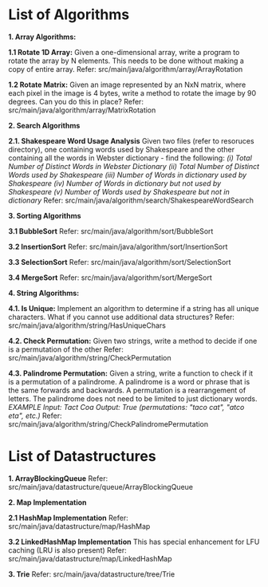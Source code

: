 # List of Algorithms

**1. Array Algorithms:**

**1.1 Rotate 1D Array:** Given a one-dimensional array, write a program to rotate the array by N elements. This needs to be done without making a copy of entire array.
Refer: src/main/java/algorithm/array/ArrayRotation

**1.2 Rotate Matrix:** Given an image represented by an NxN matrix, where each pixel in the image is 4 bytes, write a method to rotate the image by 90 degrees. Can you do this in place?
Refer: src/main/java/algorithm/array/MatrixRotation

**2. Search Algorithms**
 
**2.1. Shakespeare Word Usage Analysis** Given two files (refer to resoruces directory), one containing words used by Shakespeare and the other containing all the words in Webster dictionary - find the following:
 _(i) Total Number of Distinct Words in Webster Dictionary
 (ii) Total Number of Distinct Words used by Shakespeare
 (iii) Number of Words in dictionary used by Shakespeare
 (iv) Number of Words in dictionary but not used by Shakespeare
 (v) Number of Words used by Shakespeare but not in dictionary_
 Refer: src/main/java/algorithm/search/ShakespeareWordSearch
 
**3. Sorting Algorithms**
 
**3.1 BubbleSort**
Refer: src/main/java/algorithm/sort/BubbleSort
 
**3.2 InsertionSort**
Refer: src/main/java/algorithm/sort/InsertionSort
 
**3.3 SelectionSort**
Refer: src/main/java/algorithm/sort/SelectionSort
 
**3.4 MergeSort**
Refer: src/main/java/algorithm/sort/MergeSort

**4. String Algorithms:**

**4.1. Is Unique:** Implement an algorithm to determine if a string has all unique characters. What if you cannot use additional data structures?
Refer: src/main/java/algorithm/string/HasUniqueChars

**4.2. Check Permutation:** Given two strings, write a method to decide if one is a permutation of the other
Refer: src/main/java/algorithm/string/CheckPermutation

**4.3. Palindrome Permutation:** Given a string, write a function to check if it is a permutation of a palindrome. A palindrome is a word or phrase that is the same forwards and backwards. A permutation
is a rearrangement of letters. The palindrome does not need to be limited to just dictionary words.
_EXAMPLE
Input: Tact Coa
Output: True (permutations: "taco cat", "atco eta", etc.)_
Refer: src/main/java/algorithm/string/CheckPalindromePermutation


 
# List of Datastructures
 
**1. ArrayBlockingQueue** Refer: src/main/java/datastructure/queue/ArrayBlockingQueue
 
**2. Map Implementation** 
 
**2.1 HashMap Implementation**
Refer: src/main/java/datastructure/map/HashMap
 
**3.2 LinkedHashMap Implementation**
This has special enhancement for LFU caching (LRU is also present)
Refer: src/main/java/datastructure/map/LinkedHashMap
  
**3. Trie** Refer: src/main/java/datastructure/tree/Trie
